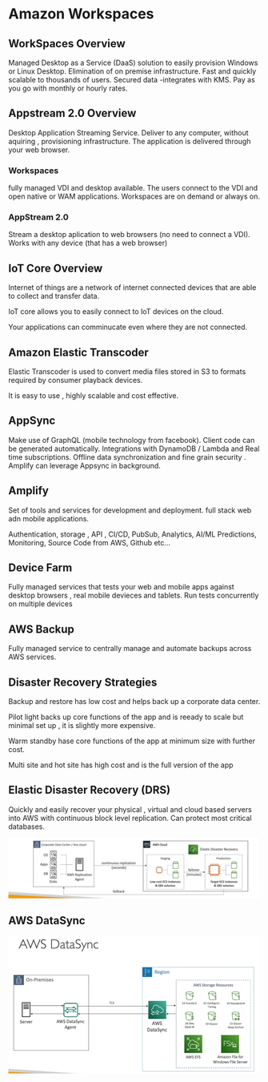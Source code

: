 # Amazon Workspaces

## WorkSpaces Overview

Managed Desktop as a Service (DaaS) solution to easily provision Windows or Linux Desktop. Elimination of on premise infrastructure. Fast and quickly scalable to thousands of users. Secured data -integrates with KMS. Pay as you go with monthly or hourly rates.

## Appstream 2.0 Overview

Desktop Application Streaming Service. Deliver to any computer, without aquiring , provisioning infrastructure. The application is delivered through your web browser.

### Workspaces

fully managed VDI and desktop available. The users connect to the VDI and open native or WAM applications. Workspaces are on demand or always on.

### AppStream 2.0

Stream a desktop aplication to web browsers (no need to connect a VDI). Works with any device (that has a web browser)

## IoT Core Overview

Internet of things are a network of internet connected devices that are able to collect and transfer data.

IoT core allows you to easily connect to IoT devices on the cloud.

Your applications can comminucate even where they are not connected.

## Amazon Elastic Transcoder

Elastic Transcoder is used to convert media files stored in S3 to formats required by consumer playback devices.

It is easy to use , highly scalable and cost effective.

## AppSync

Make use of GraphQL (mobile technology from facebook). Client code can be generated automatically. Integrations with DynamoDB / Lambda and Real time subscriptions. Offline data synchronization and fine grain security . Amplify can leverage Appsync in background.

## Amplify

Set of tools and services for development and deployment. full stack web adn mobile applications.

Authentication, storage , API , CI/CD, PubSub, Analytics, AI/ML Predictions, Monitoring, Source Code from AWS, Github etc...

## Device Farm

Fully managed services that tests your web and mobile apps against desktop browsers , real mobile devieces and tablets. Run tests concurrently on multiple devices

## AWS Backup

Fully managed service to centrally manage and automate backups across AWS services.

## Disaster Recovery Strategies

Backup and restore has low cost and helps back up a corporate data center.

Pilot light backs up core functions of the app and is reeady to scale but minimal set up , it is slightly more expensive.

Warm standby hase core functions of the app at minimum size with further cost.

Multi site and hot site has high cost and is the full version of the app

## Elastic Disaster Recovery (DRS)

Quickly and easily recover your physical , virtual and cloud based servers into AWS with continuous block level replication. Can protect most critical databases.

![Alt text](pics/ElasticDisasterRecovery.PNG "a title")

## AWS DataSync

![Alt text](pics/DataSync.PNG "a title")
